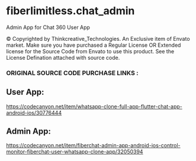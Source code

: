 # fiberlimitless.chat_admin

Admin App for Chat 360 User App

© Copyrighted by Thinkcreative_Technologies. An Exclusive item of Envato market. Make sure you have purchased a Regular License OR Extended license for the Source Code from Envato to use this product. See the License Defination attached with source code.

### ORIGINAL SOURCE CODE PURCHASE LINKS :

## User App:

https://codecanyon.net/item/whatsapp-clone-full-app-flutter-chat-app-android-ios/30776444

## Admin App:

https://codecanyon.net/item/fiberchat-admin-app-android-ios-control-monitor-fiberchat-user-whatsapp-clone-app/32050394
